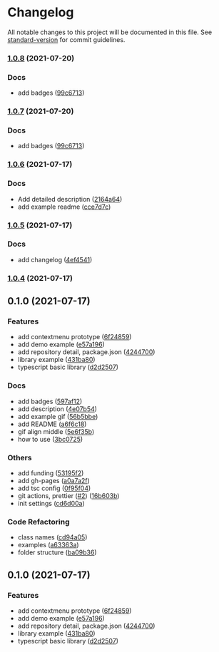 # Changelog

All notable changes to this project will be documented in this file. See [standard-version](https://github.com/conventional-changelog/standard-version) for commit guidelines.

### [1.0.8](https://github.com/hochan222/holee-contextmenu/compare/v1.0.6...v1.0.8) (2021-07-20)


### Docs

* add badges ([99c6713](https://github.com/hochan222/holee-contextmenu/commit/99c67137fc7ecf108595db232ef814f24504819c))

### [1.0.7](https://github.com/hochan222/holee-contextmenu/compare/v1.0.6...v1.0.7) (2021-07-20)


### Docs

* add badges ([99c6713](https://github.com/hochan222/holee-contextmenu/commit/99c67137fc7ecf108595db232ef814f24504819c))

### [1.0.6](https://github.com/hochan222/holee-contextmenu/compare/v1.0.5...v1.0.6) (2021-07-17)


### Docs

* Add detailed description ([2164a64](https://github.com/hochan222/holee-contextmenu/commit/2164a64247997dcbe79c2705f618c84493e49c27))
* add example readme ([cce7d7c](https://github.com/hochan222/holee-contextmenu/commit/cce7d7c76166c340a716bf37cc913975f7e077a7))

### [1.0.5](https://github.com/hochan222/holee-contextmenu/compare/v1.0.4...v1.0.5) (2021-07-17)


### Docs

* add changelog ([4ef4541](https://github.com/hochan222/holee-contextmenu/commit/4ef45415652c24ff158f3b3992ee7afd4d033492))

### [1.0.4](https://github.com/hochan222/holee-contextmenu/compare/v0.1.0...v1.0.4) (2021-07-17)

## 0.1.0 (2021-07-17)


### Features

* add contextmenu prototype ([6f24859](https://github.com/hochan222/holee-contextmenu/commit/6f248590997fa4c6c541c4576173c51c61907316))
* add demo example ([e57a196](https://github.com/hochan222/holee-contextmenu/commit/e57a196aaa4bb67f824f3a67a8e40ee7b029fefb))
* add repository detail, package.json ([4244700](https://github.com/hochan222/holee-contextmenu/commit/4244700baddd81ea7271d39e6bfc79a3107bf48b))
* library example ([431ba80](https://github.com/hochan222/holee-contextmenu/commit/431ba80f352eba1d3a89260dc12b1a45769059d9))
* typescript basic library ([d2d2507](https://github.com/hochan222/holee-contextmenu/commit/d2d2507addb546270d7d22fbc61aed68cf6d9ae8))


### Docs

* add badges ([597af12](https://github.com/hochan222/holee-contextmenu/commit/597af127beff179f90e095c542269847cef52a85))
* add description ([4e07b54](https://github.com/hochan222/holee-contextmenu/commit/4e07b5484de2bf3372871d56b7c16b185a79f03b))
* add example gif ([56b5bbe](https://github.com/hochan222/holee-contextmenu/commit/56b5bbe5aaa1cd5803026dedb3ccd893f93f6bc4))
* add README ([a6f6c18](https://github.com/hochan222/holee-contextmenu/commit/a6f6c1852447891dd643a851dbce37f64d10e9fe))
* gif align middle ([5e6f35b](https://github.com/hochan222/holee-contextmenu/commit/5e6f35b68ace695e9c19a634e87d0a7c7a4eaa57))
* how to use ([3bc0725](https://github.com/hochan222/holee-contextmenu/commit/3bc07252a08394857c4ad14f5a2afd23c86868f2))


### Others

* add funding ([53195f2](https://github.com/hochan222/holee-contextmenu/commit/53195f2d5d5172eab8b4c2d0f5528a9ce499ae22))
* add gh-pages ([a0a7a2f](https://github.com/hochan222/holee-contextmenu/commit/a0a7a2f4909807df40966ef55aa3541037dc8eda))
* add tsc config ([0f95f04](https://github.com/hochan222/holee-contextmenu/commit/0f95f044c687f2743854a34dd77b32c98020dc36))
* git actions, prettier ([#2](https://github.com/hochan222/holee-contextmenu/issues/2)) ([16b603b](https://github.com/hochan222/holee-contextmenu/commit/16b603bbcb0f00516873d04a0cc791181b0fc8b6))
* init settings ([cd6d00a](https://github.com/hochan222/holee-contextmenu/commit/cd6d00a05f576bea0b7c6633684353b22361d48e))


### Code Refactoring

* class names ([cd94a05](https://github.com/hochan222/holee-contextmenu/commit/cd94a054fe17b457c23bb9c1544eb6fc10b2ded0))
* examples ([a63363a](https://github.com/hochan222/holee-contextmenu/commit/a63363a9e2275bc77624c98bb1576c848d46faeb))
* folder structure ([ba09b36](https://github.com/hochan222/holee-contextmenu/commit/ba09b368750aa69033e3b99a17341aebdeb38076))

## 0.1.0 (2021-07-17)


### Features

* add contextmenu prototype ([6f24859](https://github.com/hochan222/holee-contextmenu/commit/6f248590997fa4c6c541c4576173c51c61907316))
* add demo example ([e57a196](https://github.com/hochan222/holee-contextmenu/commit/e57a196aaa4bb67f824f3a67a8e40ee7b029fefb))
* add repository detail, package.json ([4244700](https://github.com/hochan222/holee-contextmenu/commit/4244700baddd81ea7271d39e6bfc79a3107bf48b))
* library example ([431ba80](https://github.com/hochan222/holee-contextmenu/commit/431ba80f352eba1d3a89260dc12b1a45769059d9))
* typescript basic library ([d2d2507](https://github.com/hochan222/holee-contextmenu/commit/d2d2507addb546270d7d22fbc61aed68cf6d9ae8))
